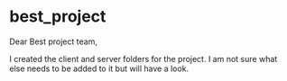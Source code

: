 # best_project

Dear Best project team, 

I created the client and server folders for the project. I am not sure what else needs to be added to it but will have a look. 
